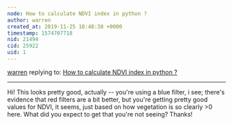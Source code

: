 ```yaml
---
node: How to calculate NDVI index in python ?
author: warren
created_at: 2019-11-25 18:48:38 +0000
timestamp: 1574707718
nid: 21494
cid: 25922
uid: 1
---
```




[warren](../profile/warren) replying to: [How to calculate NDVI index in python ?](../notes/it13/11-15-2019/how-to-calculate-ndvi-index-in-python)

----
Hi! This looks pretty good, actually -- you're using a blue filter, i see; there's evidence that red filters are a bit better, but you're getting pretty good values for NDVI, it seems, just based on how vegetation is so clearly >0 here. What did you expect to get that you're not seeing? Thanks!